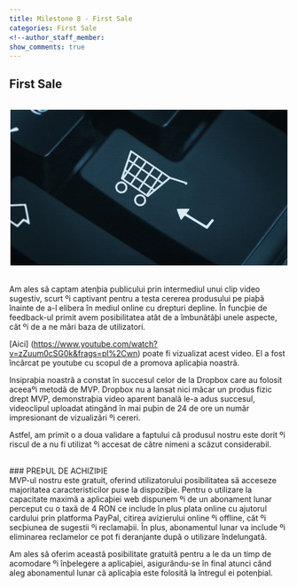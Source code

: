 ```yaml
---
title: Milestone 8 - First Sale
categories: First Sale
<!--author_staff_member:
show_comments: true
---
```


## First Sale  


<br/>
<center>
<img src="https://github.com/rptoma/Flaty/raw/master/_posts/FirstSale/chart.jpg" width="500">
</center>  
<br/>

Am ales sã captam atenþia publicului prin intermediul unui clip video sugestiv, scurt ºi captivant pentru a testa cererea produsului pe piaþã înainte de a-l elibera în mediul online cu drepturi depline. În funcþie de feedback-ul primit avem posibilitatea atât de a îmbunãtãþi unele aspecte, cât ºi de a ne mãri baza de utilizatori.

[Aici] (https://www.youtube.com/watch?v=zZuum0cSG0k&frags=pl%2Cwn) poate fi vizualizat acest video. El a fost încãrcat pe youtube cu scopul de a promova aplicaþia noastrã.


Insipraþia noastrã a constat în succesul celor de la Dropbox care au folosit aceeaºi metodã de MVP. Dropbox nu a lansat nici mãcar un produs fizic drept MVP, demonstraþia video aparent banalã le-a adus succesul, videoclipul uploadat atingând în mai puþin de 24 de ore un numãr impresionant de vizualizãri ºi cereri. 

Astfel, am primit o a doua validare a faptului cã produsul nostru este dorit ºi riscul de a nu fi utilizat ºi accesat de cãtre nimeni a scãzut considerabil. 
<br/>

<br/>
### PREÞUL DE ACHIZIÞIE
<br/>
MVP-ul nostru este gratuit, oferind utilizatorului posibilitatea sã acceseze majoritatea caracteristicilor puse la dispoziþie. Pentru o utilizare la capacitate maximã a aplicaþiei web dispunem ºi de un abonament lunar perceput cu o taxã de 4 RON ce include în plus plata online cu ajutorul cardului prin platforma PayPal, citirea avizierului online ºi offline, cât ºi secþiunea de sugestii ºi reclamaþii. În plus, abonamentul lunar va include ºi eliminarea reclamelor ce pot fi deranjante dupã o utilizare îndelungatã.

Am ales sã oferim aceastã posibilitate gratuitã pentru a le da un timp de acomodare ºi înþelegere a aplicaþiei, asigurându-se în final atunci când aleg abonamentul lunar cã aplicaþia este folositã la întregul ei potenþial.

